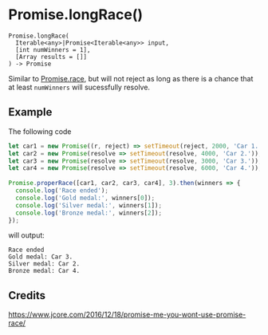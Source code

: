 # Promise.longRace()

    Promise.longRace(
      Iterable<any>|Promise<Iterable<any>> input,
      [int numWinners = 1],
      [Array results = []]
    ) -> Promise

Similar to [Promise.race](https://developer.mozilla.org/en-US/docs/Web/JavaScript/Reference/Global_Objects/Promise/race), but will not reject as long as there is a chance that at least `numWinners` will sucessfully resolve.

## Example

The following code

```js
let car1 = new Promise((r, reject) => setTimeout(reject, 2000, 'Car 1.'));
let car2 = new Promise(resolve => setTimeout(resolve, 4000, 'Car 2.'));
let car3 = new Promise(resolve => setTimeout(resolve, 3000, 'Car 3.'));
let car4 = new Promise(resolve => setTimeout(resolve, 6000, 'Car 4.'));
 
Promise.properRace([car1, car2, car3, car4], 3).then(winners => {
  console.log('Race ended');
  console.log('Gold medal:', winners[0]);
  console.log('Silver medal:', winners[1]);
  console.log('Bronze medal:', winners[2]);
});
```

will output:

```
Race ended
Gold medal: Car 3.
Silver medal: Car 2.
Bronze medal: Car 4.
```

## Credits

https://www.jcore.com/2016/12/18/promise-me-you-wont-use-promise-race/